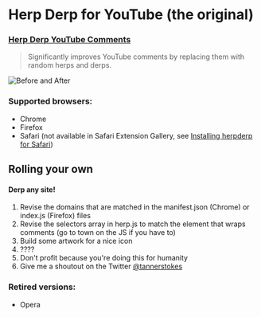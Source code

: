 # Herp Derp for YouTube (the original)

### [Herp Derp YouTube Comments](https://www.tannr.com/herp-derp-youtube-comments)

> Significantly improves YouTube comments by replacing them with random herps and derps.

![Before and After](https://www.tannr.com/wp-content/uploads/2012/01/Preview.png "Before and After")

### Supported browsers:

* Chrome
* Firefox
* Safari (not available in Safari Extension Gallery, see [Installing herpderp for Safari](/safari/Installing.md))

## Rolling your own
#### Derp any site!

1. Revise the domains that are matched in the manifest.json (Chrome) or index.js (Firefox) files
1. Revise the selectors array in herp.js to match the element that wraps comments (go to town on the JS if you have to)
1. Build some artwork for a nice icon
1. ????
1. Don't profit because you're doing this for humanity
1. Give me a shoutout on the Twitter [@tannerstokes](@tannerstokes)

### Retired versions:

* Opera
